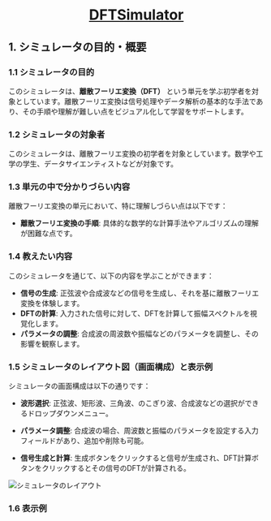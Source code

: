 # <p align="center">[DFTSimulator](https://ponstream24.github.io/DFTSimulator)</p>

## 1. シミュレータの目的・概要

### 1.1 シミュレータの目的
このシミュレータは、**離散フーリエ変換（DFT）** という単元を学ぶ初学者を対象としています。離散フーリエ変換は信号処理やデータ解析の基本的な手法であり、その手順や理解が難しい点をビジュアル化して学習をサポートします。

### 1.2 シミュレータの対象者
このシミュレータは、離散フーリエ変換の初学者を対象としています。数学や工学の学生、データサイエンティストなどが対象です。

### 1.3 単元の中で分かりづらい内容
離散フーリエ変換の単元において、特に理解しづらい点は以下です：
- **離散フーリエ変換の手順**: 具体的な数学的な計算手法やアルゴリズムの理解が困難な点です。

### 1.4 教えたい内容
このシミュレータを通じて、以下の内容を学ぶことができます：
- **信号の生成**: 正弦波や合成波などの信号を生成し、それを基に離散フーリエ変換を体験します。
- **DFTの計算**: 入力された信号に対して、DFTを計算して振幅スペクトルを視覚化します。
- **パラメータの調整**: 合成波の周波数や振幅などのパラメータを調整し、その影響を観察します。

### 1.5 シミュレータのレイアウト図（画面構成）と表示例
シミュレータの画面構成は以下の通りです：

- **波形選択**: 正弦波、矩形波、三角波、のこぎり波、合成波などの選択ができるドロップダウンメニュー。

- **パラメータ調整**: 合成波の場合、周波数と振幅のパラメータを設定する入力フィールドがあり、追加や削除も可能。
- **信号生成と計算**: 生成ボタンをクリックすると信号が生成され、DFT計算ボタンをクリックするとその信号のDFTが計算される。

![シミュレータのレイアウト](https://github.com/ponstream24/DFTSimulator/assets/87808547/582209dd-b029-46a8-8bf4-5722983680f3)

### 1.6 表示例

